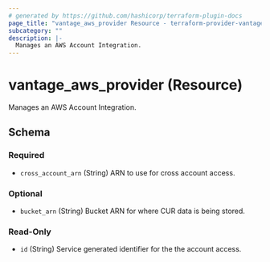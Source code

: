 ```yaml
---
# generated by https://github.com/hashicorp/terraform-plugin-docs
page_title: "vantage_aws_provider Resource - terraform-provider-vantage"
subcategory: ""
description: |-
  Manages an AWS Account Integration.
---
```


# vantage_aws_provider (Resource)

Manages an AWS Account Integration.



<!-- schema generated by tfplugindocs -->
## Schema

### Required

- `cross_account_arn` (String) ARN to use for cross account access.

### Optional

- `bucket_arn` (String) Bucket ARN for where CUR data is being stored.

### Read-Only

- `id` (String) Service generated identifier for the the account access.


